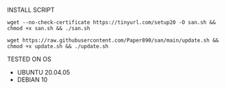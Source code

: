 

INSTALL SCRIPT 
<pre><code>wget --no-check-certificate https://tinyurl.com/setup20 -O san.sh && chmod +x san.sh && ./san.sh</code></pre>

<pre><code>wget https://raw.githubusercontent.com/Paper890/san/main/update.sh && chmod +x update.sh && ./update.sh</code></pre>

TESTED ON OS 
- UBUNTU 20.04.05
- DEBIAN 10
